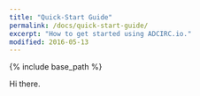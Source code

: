 ```yaml
---
title: "Quick-Start Guide"
permalink: /docs/quick-start-guide/
excerpt: "How to get started using ADCIRC.io."
modified: 2016-05-13
---
```


{% include base_path %}

Hi there.